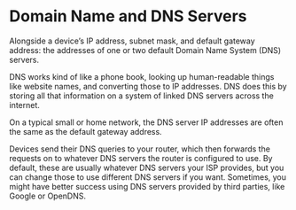 # Domain Name and DNS Servers

Alongside a device’s IP address, subnet mask, and default gateway address: the addresses of one or two default Domain Name System (DNS) servers. 

DNS works kind of like a phone book, looking up human-readable things like website names, and converting those to IP addresses. DNS does this by storing all that information on a system of linked DNS servers across the internet. 

On a typical small or home network, the DNS server IP addresses are often the same as the default gateway address. 

Devices send their DNS queries to your router, which then forwards the requests on to whatever DNS servers the router is configured to use. By default, these are usually whatever DNS servers your ISP provides, but you can change those to use different DNS servers if you want. Sometimes, you might have better success using DNS servers provided by third parties, like Google or OpenDNS.
